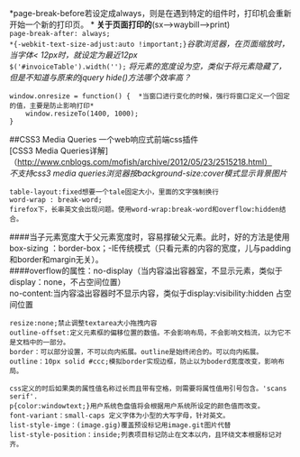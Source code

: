 *page-break-before若设定成always，则是在遇到特定的组件时，打印机会重新开始一个新的打印页。 * **关于页面打印的**(sx-->waybill-->print)  
    `page-break-after: always;`  
    `*{-webkit-text-size-adjust:auto !important;}`*谷歌浏览器，在页面缩放时，当字体< 12px时，就设定为最近12px*  
	`$('#invoiceTable').width('');` *将元素的宽度设为空，类似于将元素隐藏了，但是不知道与原来的jquery hide()方法哪个效率高？*  
	
	window.onresize = function() {  *当窗口进行变化的时候，强行将窗口定义一个固定的值，主要是防止影响打印*
		window.resizeTo(1400, 1000);
	}

##CSS3 Media Queries 一个web响应式前端css插件    
[CSS3 Media Queries详解]（http://www.cnblogs.com/mofish/archive/2012/05/23/2515218.html）  
*不支持css3 media queries浏览器按background-size:cover模式显示背景图片*

	table-layout:fixed想要一个tale固定大小，里面的文字强制换行 
	word-wrap : break-word;
	firefox下，长串英文会出现问题。使用word-wrap:break-word和overflow:hidden结合。

####当子元素宽度大于父元素宽度时，容易撑破父元素。此时，好的方法是使用box-sizing ：border-box；-IE传统模式（只看元素的内容的宽度，儿与padding和border和margin无关）。  
####overflow的属性：no-display（当内容溢出容器室，不显示元素，类似于display：none，不占空间位置）  
				  no-content:当内容溢出容器时不显示内容，类似于display:visibility:hidden 占空间位置
	
	resize:none;禁止调整textarea大小拖拽内容
	outline-offset:定义元素框的偏移位置的数值。不会影响布局，不会影响文档流，以为它不是文档中的一部分。
	border：可以部分设置，不可以向内拓展。outline是始终闭合的。可以向内拓展。
	outline：10px solid #ccc;模拟border实现边框，防止以为boderd宽度改变，影响布局。  
	
	css定义的时后如果类的属性值名称过长而且带有空格，则需要将属性值用引号包含。'scans serif'.
	p{color:windowtext;}用户系统色盘值将会根据用户系统所设定的颜色值而改变。  
	font-variant：small-caps 定义字体为小型的大写字母，针对英文。
	list-style-imge：(image.gig)覆盖预设标记用image.git图片代替
	list-style-position：inside;列表项目标记防止在文本以内，且环绕文本根据标记对齐。
	
	
	
	
	
	
	
	
	
	
	
	
	
	
	
	
	
	
	
	
	
	
	
	
	
	
	
	
	
	
	
	
	
	
	
	
	
	
	
	
	
	
	
	
	
	
	
	
	
	
	
	
	
	
	
	
	
	
	
	
	
	
	
	
	
	
	
	
	
	
	
	
	
	
	
	
	
	
	
	
	
	
	
	
	
	
	
	
	
	
	
	
	
	
	
	
	
	
	
	
	
	
	
	
	
	
	
	
	
	
	
	
	
	
	
	
	
	
	
	
	
	
	
	
	
	
	
	
	
	
	
	
	
	
	
	
	
	
	
	
	
	
	
	
	
	
	
	
	
	
	
					